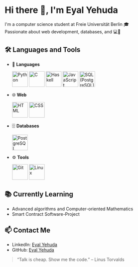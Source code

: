 # Hi there 👋, I'm Eyal Yehuda

I'm a computer science student at Freie Universität Berlin 🎓  
Passionate about web development, databases, and 💻🔐

## 🛠️ Languages and Tools

- 💬 **Languages**  
  <p align="left">
    <a href="https://www.python.org/" target="_blank"><img title="Python" src="https://cdn.jsdelivr.net/gh/devicons/devicon/icons/python/python-original.svg" width="50"/></a>
    <a href="https://en.wikipedia.org/wiki/C_(programming_language)" target="_blank"><img title="C" src="https://cdn.jsdelivr.net/gh/devicons/devicon/icons/c/c-original.svg" width="50"/></a>
    <a href="https://www.haskell.org/" target="_blank"><img title="Haskell" src="https://cdn.jsdelivr.net/gh/devicons/devicon/icons/haskell/haskell-original.svg" width="50"/></a>
    <a href="https://developer.mozilla.org/en-US/docs/Web/JavaScript" target="_blank"><img title="JavaScript" src="https://cdn.jsdelivr.net/gh/devicons/devicon/icons/javascript/javascript-original.svg" width="50"/></a>
    <a href="https://www.postgresql.org/" target="_blank"><img title="SQL (PostgreSQL)" src="https://cdn.jsdelivr.net/gh/devicons/devicon/icons/postgresql/postgresql-original.svg" width="50"/></a>
  </p>

- 🌐 **Web**  
  <p align="left">
    <a href="https://developer.mozilla.org/en-US/docs/Web/HTML" target="_blank"><img title="HTML" src="https://cdn.jsdelivr.net/gh/devicons/devicon/icons/html5/html5-original.svg" width="50"/></a>
    <a href="https://developer.mozilla.org/en-US/docs/Web/CSS" target="_blank"><img title="CSS" src="https://cdn.jsdelivr.net/gh/devicons/devicon/icons/css3/css3-original.svg" width="50"/></a>
  </p>

- 🗄️ **Databases**  
  <p align="left">
    <a href="https://www.postgresql.org/" target="_blank"><img title="PostgreSQL" src="https://cdn.jsdelivr.net/gh/devicons/devicon/icons/postgresql/postgresql-original.svg" width="50"/></a>
  </p>

- ⚙️ **Tools**  
  <p align="left">
    <a href="https://git-scm.com/" target="_blank"><img title="Git" src="https://cdn.jsdelivr.net/gh/devicons/devicon/icons/git/git-original.svg" width="50"/></a>
    <a href="https://www.linux.org/" target="_blank"><img title="Linux" src="https://cdn.jsdelivr.net/gh/devicons/devicon/icons/linux/linux-original.svg" width="50"/></a>
  </p>

## 📚 Currently Learning
- Advanced algorithms and Computer-oriented Mathematics
- Smart Contract Software-Project

## 📫 Contact Me
- LinkedIn: [Eyal Yehuda](https://linkedin.com/in/eyal-yehuda-a93353336)
- GitHub: [Eyal Yehuda](https://github.com/EyalYeh)

> “Talk is cheap. Show me the code.” – Linus Torvalds

<!---
EyalYeh/EyalYeh is a ✨ special ✨ repository because its `README.md` (this file) appears on your GitHub profile.
You can click the Preview link to take a look at your changes.
--->
